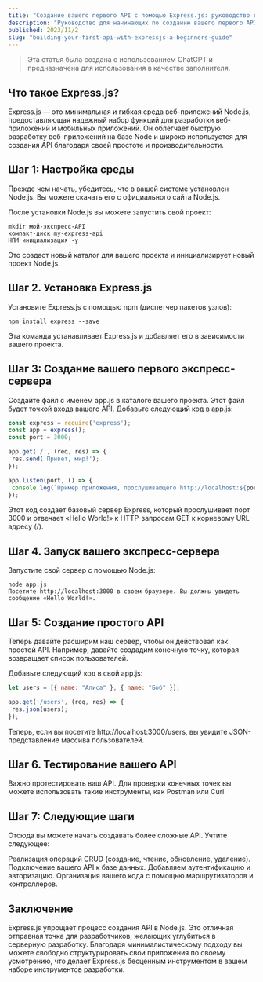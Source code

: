 ```yaml
---
title: "Создание вашего первого API с помощью Express.js: руководство для начинающих"
description: "Руководство для начинающих по созданию вашего первого API с помощью Express.js"
published: 2023/11/2
slug: "building-your-first-api-with-expressjs-a-beginners-guide"
---
```



> Эта статья была создана с использованием ChatGPT и предназначена для использования в качестве заполнителя.

## Что такое Express.js?

Express.js — это минимальная и гибкая среда веб-приложений Node.js, предоставляющая надежный набор функций для разработки веб-приложений и мобильных приложений. Он облегчает быструю разработку веб-приложений на базе Node и широко используется для создания API благодаря своей простоте и производительности.

## Шаг 1: Настройка среды

Прежде чем начать, убедитесь, что в вашей системе установлен Node.js. Вы можете скачать его с официального сайта Node.js.

После установки Node.js вы можете запустить свой проект:

```баш
mkdir мой-экспресс-API
компакт-диск my-express-api
НПМ инициализация -y
```

Это создаст новый каталог для вашего проекта и инициализирует новый проект Node.js.

## Шаг 2. Установка Express.js

Установите Express.js с помощью npm (диспетчер пакетов узлов):

```баш
npm install express --save
```

Эта команда устанавливает Express.js и добавляет его в зависимости вашего проекта.

## Шаг 3: Создание вашего первого экспресс-сервера

Создайте файл с именем app.js в каталоге вашего проекта. Этот файл будет точкой входа вашего API. Добавьте следующий код в app.js:

```js
const express = require('express');
const app = express();
const port = 3000;

app.get('/', (req, res) => {
 res.send('Привет, мир!');
});

app.listen(port, () => {
 console.log(`Пример приложения, прослушивающего http://localhost:${port}`);
});
```

Этот код создает базовый сервер Express, который прослушивает порт 3000 и отвечает «Hello World!» к HTTP-запросам GET к корневому URL-адресу (/).

## Шаг 4. Запуск вашего экспресс-сервера

Запустите свой сервер с помощью Node.js:

```баш
node app.js
Посетите http://localhost:3000 в своем браузере. Вы должны увидеть сообщение «Hello World!».
```

## Шаг 5: Создание простого API

Теперь давайте расширим наш сервер, чтобы он действовал как простой API. Например, давайте создадим конечную точку, которая возвращает список пользователей.

Добавьте следующий код в свой app.js:

```Javascript
let users = [{ name: "Алиса" }, { name: "Боб" }];

app.get('/users', (req, res) => {
 res.json(users);
});
```

Теперь, если вы посетите http://localhost:3000/users, вы увидите JSON-представление массива пользователей.

## Шаг 6. Тестирование вашего API

Важно протестировать ваш API. Для проверки конечных точек вы можете использовать такие инструменты, как Postman или Curl.

## Шаг 7: Следующие шаги

Отсюда вы можете начать создавать более сложные API. Учтите следующее:

Реализация операций CRUD (создание, чтение, обновление, удаление).
Подключение вашего API к базе данных.
Добавляем аутентификацию и авторизацию.
Организация вашего кода с помощью маршрутизаторов и контроллеров.

## Заключение

Express.js упрощает процесс создания API в Node.js. Это отличная отправная точка для разработчиков, желающих углубиться в серверную разработку. Благодаря минималистическому подходу вы можете свободно структурировать свои приложения по своему усмотрению, что делает Express.js бесценным инструментом в вашем наборе инструментов разработки.
